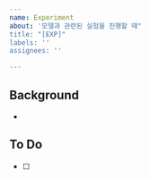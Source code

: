 ```yaml
---
name: Experiment
about: '모델과 관련된 실험을 진행할 때"
title: "[EXP]"
labels: ''
assignees: ''

---
```


## Background
- 

## To Do
- [ ]